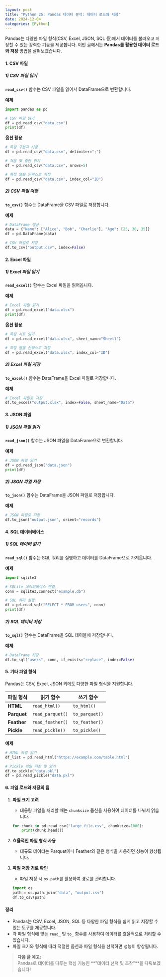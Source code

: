 ```yaml
---
layout: post
title: "Python 25: Pandas 데이터 분석: 데이터 로드와 저장"
date: 2024-12-04
categories: [Python] 
---
```



Pandas는 다양한 파일 형식(CSV, Excel, JSON, SQL 등)에서 데이터를 불러오고 저장할 수 있는 강력한 기능을 제공합니다. 이번 글에서는 **Pandas를 활용한 데이터 로드와 저장** 방법을 살펴보겠습니다.


#### 1. CSV 파일

##### 1) CSV 파일 읽기

**`read_csv()`** 함수는 CSV 파일을 읽어서 DataFrame으로 변환합니다.

**예제**
```python
import pandas as pd

# CSV 파일 읽기
df = pd.read_csv("data.csv")
print(df)
```

**옵션 활용**
```python
# 특정 구분자 사용
df = pd.read_csv("data.csv", delimiter=";")

# 처음 몇 줄만 읽기
df = pd.read_csv("data.csv", nrows=5)

# 특정 열을 인덱스로 지정
df = pd.read_csv("data.csv", index_col="ID")
```


##### 2) CSV 파일 저장

**`to_csv()`** 함수는 DataFrame을 CSV 파일로 저장합니다.

**예제**
```python
# DataFrame 생성
data = {"Name": ["Alice", "Bob", "Charlie"], "Age": [25, 30, 35]}
df = pd.DataFrame(data)

# CSV 파일로 저장
df.to_csv("output.csv", index=False)
```


#### 2. Excel 파일

##### 1) Excel 파일 읽기

**`read_excel()`** 함수는 Excel 파일을 읽어옵니다.

**예제**
```python
# Excel 파일 읽기
df = pd.read_excel("data.xlsx")
print(df)
```

**옵션 활용**
```python
# 특정 시트 읽기
df = pd.read_excel("data.xlsx", sheet_name="Sheet1")

# 특정 열을 인덱스로 지정
df = pd.read_excel("data.xlsx", index_col="ID")
```


##### 2) Excel 파일 저장

**`to_excel()`** 함수는 DataFrame을 Excel 파일로 저장합니다.

**예제**
```python
# Excel 파일로 저장
df.to_excel("output.xlsx", index=False, sheet_name="Data")
```


#### 3. JSON 파일

##### 1) JSON 파일 읽기

**`read_json()`** 함수는 JSON 파일을 DataFrame으로 변환합니다.

**예제**
```python
# JSON 파일 읽기
df = pd.read_json("data.json")
print(df)
```

##### 2) JSON 파일 저장

**`to_json()`** 함수는 DataFrame을 JSON 파일로 저장합니다.

**예제**
```python
# JSON 파일로 저장
df.to_json("output.json", orient="records")
```


#### 4. SQL 데이터베이스

##### 1) SQL 데이터 읽기

**`read_sql()`** 함수는 SQL 쿼리를 실행하고 데이터를 DataFrame으로 가져옵니다.

**예제**
```python
import sqlite3

# SQLite 데이터베이스 연결
conn = sqlite3.connect("example.db")

# SQL 쿼리 실행
df = pd.read_sql("SELECT * FROM users", conn)
print(df)
```

##### 2) SQL 데이터 저장

**`to_sql()`** 함수는 DataFrame을 SQL 테이블에 저장합니다.

**예제**
```python
# DataFrame 저장
df.to_sql("users", conn, if_exists="replace", index=False)
```


#### 5. 기타 파일 형식

Pandas는 CSV, Excel, JSON 외에도 다양한 파일 형식을 지원합니다.

| **파일 형식**     | **읽기 함수**         | **쓰기 함수**       |
|-------------------|-----------------------|---------------------|
| **HTML**          | `read_html()`         | `to_html()`         |
| **Parquet**       | `read_parquet()`      | `to_parquet()`      |
| **Feather**       | `read_feather()`      | `to_feather()`      |
| **Pickle**        | `read_pickle()`       | `to_pickle()`       |

**예제**
```python
# HTML 파일 읽기
df_list = pd.read_html("https://example.com/table.html")

# Pickle 파일 저장 및 읽기
df.to_pickle("data.pkl")
df = pd.read_pickle("data.pkl")
```


#### 6. 파일 로드와 저장의 팁

1. **파일 크기 고려**  
   - 대용량 파일을 처리할 때는 `chunksize` 옵션을 사용하여 데이터를 나눠서 읽습니다.
   ```python
   for chunk in pd.read_csv("large_file.csv", chunksize=1000):
       print(chunk.head())
   ```

2. **효율적인 파일 형식 사용**  
   - 대규모 데이터는 Parquet이나 Feather와 같은 형식을 사용하면 성능이 향상됩니다.

3. **파일 저장 경로 확인**  
   - 파일 저장 시 `os.path`를 활용하여 경로를 관리합니다.
   ```python
   import os
   path = os.path.join("data", "output.csv")
   df.to_csv(path)
   ```


#### 정리

- Pandas는 CSV, Excel, JSON, SQL 등 다양한 파일 형식을 쉽게 읽고 저장할 수 있는 도구를 제공합니다.
- 각 파일 형식에 맞는 `read_` 및 `to_` 함수를 사용하여 데이터를 효율적으로 처리할 수 있습니다.
- 파일 크기와 형식에 따라 적절한 옵션과 파일 형식을 선택하면 성능이 향상됩니다.

> **다음 글 예고:**  
> Pandas로 데이터를 다루는 핵심 기능인 **"데이터 선택 및 조작"**을 다뤄보겠습니다!

